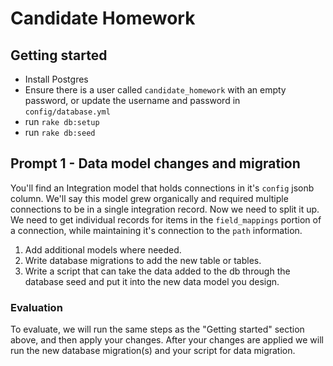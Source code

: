# Candidate Homework

## Getting started

* Install Postgres
* Ensure there is a user called `candidate_homework` with an empty password, or update the username and password in `config/database.yml`
* run `rake db:setup`
* run `rake db:seed`

## Prompt 1 - Data model changes and migration

You'll find an Integration model that holds connections in it's `config` jsonb column. We'll say this model grew organically and required multiple connections to be in a single integration record. Now we need to split it up. We need to get individual records for items in the `field_mappings` portion of a connection, while maintaining it's connection to the `path` information.

1. Add additional models where needed.
2. Write database migrations to add the new table or tables.
3. Write a script that can take the data added to the db through the database seed and put it into the new data model you design.

### Evaluation

To evaluate, we will run the same steps as the "Getting started" section above, and then apply your changes. After your changes are applied we will run the new database migration(s) and your script for data migration.
